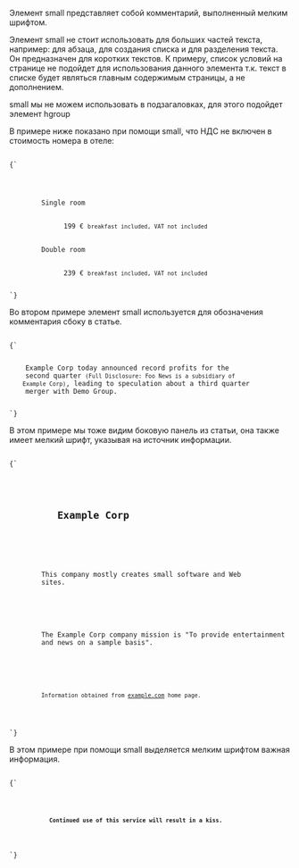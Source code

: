 <p>
Элемент <LE>small</LE> представляет собой комментарий, выполненный мелким шрифтом.
</p>

<p>
Элемент <LE>small</LE> не стоит использовать для больших частей текста, например: для абзаца, для создания списка и для разделения текста. Он предназначен для коротких текстов. К примеру, список условий на странице не подойдет для использования данного элемента т.к. текст в списке будет являться главным содержимым страницы, а не дополнением.
</p>

<p>
<LE>small</LE> мы не можем использовать в подзагаловках, для этого подойдет элемент <LE>hgroup</LE> 
</p>

<ExampleBox>

В примере ниже показано при помощи <LE>small</LE>, что НДС не включен в стоимость номера в отеле:

<Code>
{`
<dl>
	<dt>
		Single room
	<dd>
 		199 € <small>breakfast included, VAT not included</small>
 	<dt>
 		Double room
 	<dd>
 		239 € <small>breakfast included, VAT not included</small>
</dl>
`}
</Code>

</ExampleBox>

<ExampleBox>

Во втором примере элемент <LE>small</LE> используется для обозначения комментария сбоку в статье.

<Code>
{`
<p>
	Example Corp today announced record profits for the
	second quarter <small>(Full Disclosure: Foo News is a subsidiary of
	Example Corp)</small>, leading to speculation about a third quarter
	merger with Demo Group.
</p>
`}
</Code>

В этом примере мы тоже видим боковую панель из статьи, она также имеет мелкий шрифт, указывая на источник информации.

<Code>
{`
<aside>
	<h1>
		Example Corp
	</h1>
	<p>
		This company mostly creates small software and Web
		sites.
	</p>
	<p>
		The Example Corp company mission is "To provide entertainment
		and news on a sample basis".
	</p>
	<p>
		<small>Information obtained from <a href="https://example.com/about.html">example.com</a> home page.</small>
	</p>
</aside>
`}
</Code>

</ExampleBox>

<ExampleBox>

В этом примере при помощи <LE>small</LE> выделяется мелким шрифтом важная информация.

<Code>
{`
<p>
	<strong>
		<small>
			Continued use of this service will result in a kiss.
		</small>
	</strong>
</p>
`}
</Code>
 
</ExampleBox>
